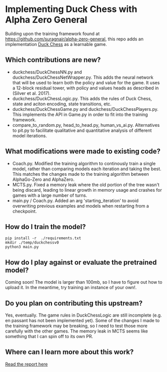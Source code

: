 # Implementing Duck Chess with Alpha Zero General

Building upon the training framework found at https://github.com/suragnair/alpha-zero-general,
this repo adds an implementation [Duck Chess](https://duckchess.com/) as a learnable game.

## Which contributions are new?
- duckchess/DuckChessNN.py and duckchess/DuckChessNetWrapper.py. This adds the neural network that will be used to learn both the policy and value for the game. It uses a 12-block residual tower, with policy and values heads as described in (Silver et al. 2017).
- duckchess/DuckChessLogic.py. This adds the rules of Duck Chess, state and aciton encoding, state transitions, etc.
- duckchess/DuckChessGame.py and duckchess/DuckChessPlayers.py. This implements the API in Game.py in order to fit into the training framework.
- compare_to_random.py, head_to_head.py, human_vs_ai.py. Alternatives to pit.py to facilitate qualitative and quantitative analysis of different model iterations.

## What modifications were made to existing code?
- Coach.py. Modified the training algorithm to continously train a single model, rather than comparing models each iteration and taking the best. This matches the changes made to the training algorithm between AlphaGo-Zero and AlphaZero.
- MCTS.py. Fixed a memory leak where the old portion of the tree wasn't being discard, leading to linear growth in memory usage and crashes for games with a large number of turns.
- main.py / Coach.py. Added an arg 'starting_iteration' to avoid overwriting previous examples and models when restarting from a checkpoint. 

## How do I train the model?
```
pip install -r  ./requirements.txt
mkdir ./temp/duckchessv0
python3 main.py
```

## How do I play against or evaluate the pretrained model?
Coming soon! The model is larger than 100mb, so I have to figure out how to upload it. In the meantime, try training an instance of your own!.

## Do you plan on contributing this upstream?
Yes, eventually. The game rules in DuckChessLogic are still incomplete (e.g. en passant has not been implemented yet). Some of the changes I made to the training framework may be breaking, so I need to test those more carefully with the other games. The memory leak in MCTS seems like something that I can spin off to its own PR.

## Where can I learn more about this work?
[Read the report here](DuckZero_FinalReport.pdf)
